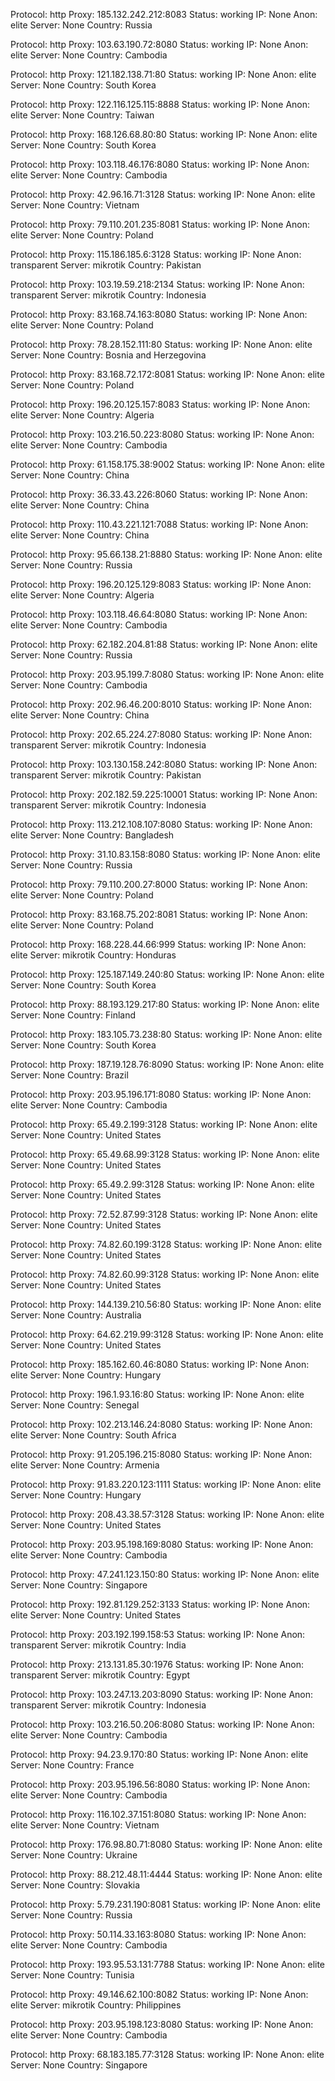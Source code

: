 Protocol: http
Proxy: 185.132.242.212:8083
Status: working
IP: None
Anon: elite
Server: None
Country: Russia

Protocol: http
Proxy: 103.63.190.72:8080
Status: working
IP: None
Anon: elite
Server: None
Country: Cambodia

Protocol: http
Proxy: 121.182.138.71:80
Status: working
IP: None
Anon: elite
Server: None
Country: South Korea

Protocol: http
Proxy: 122.116.125.115:8888
Status: working
IP: None
Anon: elite
Server: None
Country: Taiwan

Protocol: http
Proxy: 168.126.68.80:80
Status: working
IP: None
Anon: elite
Server: None
Country: South Korea

Protocol: http
Proxy: 103.118.46.176:8080
Status: working
IP: None
Anon: elite
Server: None
Country: Cambodia

Protocol: http
Proxy: 42.96.16.71:3128
Status: working
IP: None
Anon: elite
Server: None
Country: Vietnam

Protocol: http
Proxy: 79.110.201.235:8081
Status: working
IP: None
Anon: elite
Server: None
Country: Poland

Protocol: http
Proxy: 115.186.185.6:3128
Status: working
IP: None
Anon: transparent
Server: mikrotik
Country: Pakistan

Protocol: http
Proxy: 103.19.59.218:2134
Status: working
IP: None
Anon: transparent
Server: mikrotik
Country: Indonesia

Protocol: http
Proxy: 83.168.74.163:8080
Status: working
IP: None
Anon: elite
Server: None
Country: Poland

Protocol: http
Proxy: 78.28.152.111:80
Status: working
IP: None
Anon: elite
Server: None
Country: Bosnia and Herzegovina

Protocol: http
Proxy: 83.168.72.172:8081
Status: working
IP: None
Anon: elite
Server: None
Country: Poland

Protocol: http
Proxy: 196.20.125.157:8083
Status: working
IP: None
Anon: elite
Server: None
Country: Algeria

Protocol: http
Proxy: 103.216.50.223:8080
Status: working
IP: None
Anon: elite
Server: None
Country: Cambodia

Protocol: http
Proxy: 61.158.175.38:9002
Status: working
IP: None
Anon: elite
Server: None
Country: China

Protocol: http
Proxy: 36.33.43.226:8060
Status: working
IP: None
Anon: elite
Server: None
Country: China

Protocol: http
Proxy: 110.43.221.121:7088
Status: working
IP: None
Anon: elite
Server: None
Country: China

Protocol: http
Proxy: 95.66.138.21:8880
Status: working
IP: None
Anon: elite
Server: None
Country: Russia

Protocol: http
Proxy: 196.20.125.129:8083
Status: working
IP: None
Anon: elite
Server: None
Country: Algeria

Protocol: http
Proxy: 103.118.46.64:8080
Status: working
IP: None
Anon: elite
Server: None
Country: Cambodia

Protocol: http
Proxy: 62.182.204.81:88
Status: working
IP: None
Anon: elite
Server: None
Country: Russia

Protocol: http
Proxy: 203.95.199.7:8080
Status: working
IP: None
Anon: elite
Server: None
Country: Cambodia

Protocol: http
Proxy: 202.96.46.200:8010
Status: working
IP: None
Anon: elite
Server: None
Country: China

Protocol: http
Proxy: 202.65.224.27:8080
Status: working
IP: None
Anon: transparent
Server: mikrotik
Country: Indonesia

Protocol: http
Proxy: 103.130.158.242:8080
Status: working
IP: None
Anon: transparent
Server: mikrotik
Country: Pakistan

Protocol: http
Proxy: 202.182.59.225:10001
Status: working
IP: None
Anon: transparent
Server: mikrotik
Country: Indonesia

Protocol: http
Proxy: 113.212.108.107:8080
Status: working
IP: None
Anon: elite
Server: None
Country: Bangladesh

Protocol: http
Proxy: 31.10.83.158:8080
Status: working
IP: None
Anon: elite
Server: None
Country: Russia

Protocol: http
Proxy: 79.110.200.27:8000
Status: working
IP: None
Anon: elite
Server: None
Country: Poland

Protocol: http
Proxy: 83.168.75.202:8081
Status: working
IP: None
Anon: elite
Server: None
Country: Poland

Protocol: http
Proxy: 168.228.44.66:999
Status: working
IP: None
Anon: elite
Server: mikrotik
Country: Honduras

Protocol: http
Proxy: 125.187.149.240:80
Status: working
IP: None
Anon: elite
Server: None
Country: South Korea

Protocol: http
Proxy: 88.193.129.217:80
Status: working
IP: None
Anon: elite
Server: None
Country: Finland

Protocol: http
Proxy: 183.105.73.238:80
Status: working
IP: None
Anon: elite
Server: None
Country: South Korea

Protocol: http
Proxy: 187.19.128.76:8090
Status: working
IP: None
Anon: elite
Server: None
Country: Brazil

Protocol: http
Proxy: 203.95.196.171:8080
Status: working
IP: None
Anon: elite
Server: None
Country: Cambodia

Protocol: http
Proxy: 65.49.2.199:3128
Status: working
IP: None
Anon: elite
Server: None
Country: United States

Protocol: http
Proxy: 65.49.68.99:3128
Status: working
IP: None
Anon: elite
Server: None
Country: United States

Protocol: http
Proxy: 65.49.2.99:3128
Status: working
IP: None
Anon: elite
Server: None
Country: United States

Protocol: http
Proxy: 72.52.87.99:3128
Status: working
IP: None
Anon: elite
Server: None
Country: United States

Protocol: http
Proxy: 74.82.60.199:3128
Status: working
IP: None
Anon: elite
Server: None
Country: United States

Protocol: http
Proxy: 74.82.60.99:3128
Status: working
IP: None
Anon: elite
Server: None
Country: United States

Protocol: http
Proxy: 144.139.210.56:80
Status: working
IP: None
Anon: elite
Server: None
Country: Australia

Protocol: http
Proxy: 64.62.219.99:3128
Status: working
IP: None
Anon: elite
Server: None
Country: United States

Protocol: http
Proxy: 185.162.60.46:8080
Status: working
IP: None
Anon: elite
Server: None
Country: Hungary

Protocol: http
Proxy: 196.1.93.16:80
Status: working
IP: None
Anon: elite
Server: None
Country: Senegal

Protocol: http
Proxy: 102.213.146.24:8080
Status: working
IP: None
Anon: elite
Server: None
Country: South Africa

Protocol: http
Proxy: 91.205.196.215:8080
Status: working
IP: None
Anon: elite
Server: None
Country: Armenia

Protocol: http
Proxy: 91.83.220.123:1111
Status: working
IP: None
Anon: elite
Server: None
Country: Hungary

Protocol: http
Proxy: 208.43.38.57:3128
Status: working
IP: None
Anon: elite
Server: None
Country: United States

Protocol: http
Proxy: 203.95.198.169:8080
Status: working
IP: None
Anon: elite
Server: None
Country: Cambodia

Protocol: http
Proxy: 47.241.123.150:80
Status: working
IP: None
Anon: elite
Server: None
Country: Singapore

Protocol: http
Proxy: 192.81.129.252:3133
Status: working
IP: None
Anon: elite
Server: None
Country: United States

Protocol: http
Proxy: 203.192.199.158:53
Status: working
IP: None
Anon: transparent
Server: mikrotik
Country: India

Protocol: http
Proxy: 213.131.85.30:1976
Status: working
IP: None
Anon: transparent
Server: mikrotik
Country: Egypt

Protocol: http
Proxy: 103.247.13.203:8090
Status: working
IP: None
Anon: transparent
Server: mikrotik
Country: Indonesia

Protocol: http
Proxy: 103.216.50.206:8080
Status: working
IP: None
Anon: elite
Server: None
Country: Cambodia

Protocol: http
Proxy: 94.23.9.170:80
Status: working
IP: None
Anon: elite
Server: None
Country: France

Protocol: http
Proxy: 203.95.196.56:8080
Status: working
IP: None
Anon: elite
Server: None
Country: Cambodia

Protocol: http
Proxy: 116.102.37.151:8080
Status: working
IP: None
Anon: elite
Server: None
Country: Vietnam

Protocol: http
Proxy: 176.98.80.71:8080
Status: working
IP: None
Anon: elite
Server: None
Country: Ukraine

Protocol: http
Proxy: 88.212.48.11:4444
Status: working
IP: None
Anon: elite
Server: None
Country: Slovakia

Protocol: http
Proxy: 5.79.231.190:8081
Status: working
IP: None
Anon: elite
Server: None
Country: Russia

Protocol: http
Proxy: 50.114.33.163:8080
Status: working
IP: None
Anon: elite
Server: None
Country: Cambodia

Protocol: http
Proxy: 193.95.53.131:7788
Status: working
IP: None
Anon: elite
Server: None
Country: Tunisia

Protocol: http
Proxy: 49.146.62.100:8082
Status: working
IP: None
Anon: elite
Server: mikrotik
Country: Philippines

Protocol: http
Proxy: 203.95.198.123:8080
Status: working
IP: None
Anon: elite
Server: None
Country: Cambodia

Protocol: http
Proxy: 68.183.185.77:3128
Status: working
IP: None
Anon: elite
Server: None
Country: Singapore

